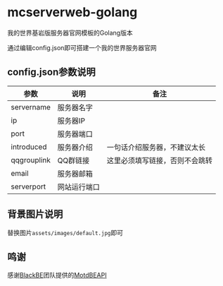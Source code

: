 # mcserverweb-golang
我的世界基岩版服务器官网模板的Golang版本

通过编辑config.json即可搭建一个我的世界服务器官网

## config.json参数说明
|参数|说明|备注|
|----|----|----|
|servername|服务器名字|
|ip|服务器IP|
|port|服务器端口|
|introduced|服务器介绍|一句话介绍服务器，不建议太长
|qqgrouplink|QQ群链接|这里必须填写链接，否则不会跳转
|email|服务器邮箱|
|serverport|网站运行端口|

## 背景图片说明  
替换图片`assets/images/default.jpg`即可

## 鸣谢
感谢[BlackBE](https://github.com/BlackBEDevelopment)团队提供的[MotdBEAPI](https://github.com/BlackBEDevelopment/MCBE-Server-Motd)